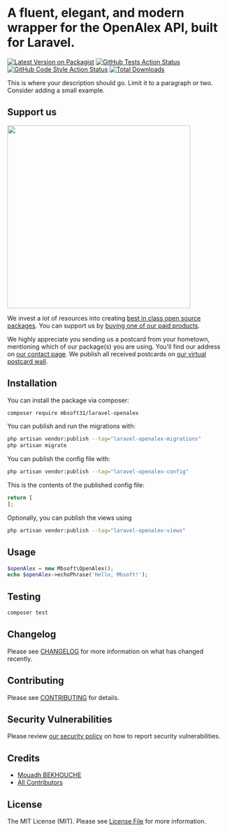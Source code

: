 # A fluent, elegant, and modern wrapper for the OpenAlex API, built for Laravel.

[![Latest Version on Packagist](https://img.shields.io/packagist/v/mbsoft31/laravel-openalex.svg?style=flat-square)](https://packagist.org/packages/mbsoft31/laravel-openalex)
[![GitHub Tests Action Status](https://img.shields.io/github/actions/workflow/status/mbsoft31/laravel-openalex/run-tests.yml?branch=main&label=tests&style=flat-square)](https://github.com/mbsoft31/laravel-openalex/actions?query=workflow%3Arun-tests+branch%3Amain)
[![GitHub Code Style Action Status](https://img.shields.io/github/actions/workflow/status/mbsoft31/laravel-openalex/fix-php-code-style-issues.yml?branch=main&label=code%20style&style=flat-square)](https://github.com/mbsoft31/laravel-openalex/actions?query=workflow%3A"Fix+PHP+code+style+issues"+branch%3Amain)
[![Total Downloads](https://img.shields.io/packagist/dt/mbsoft31/laravel-openalex.svg?style=flat-square)](https://packagist.org/packages/mbsoft31/laravel-openalex)

This is where your description should go. Limit it to a paragraph or two. Consider adding a small example.

## Support us

[<img src="https://github-ads.s3.eu-central-1.amazonaws.com/laravel-openalex.jpg?t=1" width="419px" />](https://spatie.be/github-ad-click/laravel-openalex)

We invest a lot of resources into creating [best in class open source packages](https://spatie.be/open-source). You can support us by [buying one of our paid products](https://spatie.be/open-source/support-us).

We highly appreciate you sending us a postcard from your hometown, mentioning which of our package(s) you are using. You'll find our address on [our contact page](https://spatie.be/about-us). We publish all received postcards on [our virtual postcard wall](https://spatie.be/open-source/postcards).

## Installation

You can install the package via composer:

```bash
composer require mbsoft31/laravel-openalex
```

You can publish and run the migrations with:

```bash
php artisan vendor:publish --tag="laravel-openalex-migrations"
php artisan migrate
```

You can publish the config file with:

```bash
php artisan vendor:publish --tag="laravel-openalex-config"
```

This is the contents of the published config file:

```php
return [
];
```

Optionally, you can publish the views using

```bash
php artisan vendor:publish --tag="laravel-openalex-views"
```

## Usage

```php
$openAlex = new Mbsoft\OpenAlex();
echo $openAlex->echoPhrase('Hello, Mbsoft!');
```

## Testing

```bash
composer test
```

## Changelog

Please see [CHANGELOG](CHANGELOG.md) for more information on what has changed recently.

## Contributing

Please see [CONTRIBUTING](CONTRIBUTING.md) for details.

## Security Vulnerabilities

Please review [our security policy](../../security/policy) on how to report security vulnerabilities.

## Credits

- [Mouadh BEKHOUCHE](https://github.com/mbsoft31)
- [All Contributors](../../contributors)

## License

The MIT License (MIT). Please see [License File](LICENSE.md) for more information.
